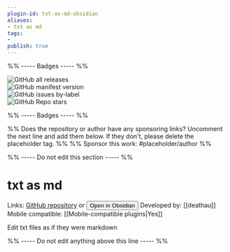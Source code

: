 ```yaml
---
plugin-id: txt-as-md-obsidian
aliases:
- txt as md
tags: 
- 
publish: true
---
```


%% ----- Badges ----- %%

![GitHub all releases](https://img.shields.io/github/downloads/deathau/txt-as-md-obsidian/total?color=573E7A&logo=github&style=for-the-badge)   
![GitHub manifest version](https://img.shields.io/github/manifest-json/v/deathau/txt-as-md-obsidian?color=573E7A&logo=github&style=for-the-badge)   
![GitHub issues by-label](https://img.shields.io/github/issues/deathau/txt-as-md-obsidian/help%20wanted?color=573E7A&logo=github&style=for-the-badge)   
![GitHub Repo stars](https://img.shields.io/github/stars/deathau/txt-as-md-obsidian?color=573E7A&logo=github&style=for-the-badge)

%% ----- Badges ----- %%

%% Does the repository or author have any sponsoring links? Uncomment the next line and add them below. If they don't, please delete the placeholder tag. %%
%% Sponsor this work: #placeholder/author %%

%% ----- Do not edit this section ----- %%

# txt as md

Links: [GitHub repository](https://github.com/deathau/txt-as-md-obsidian) or [<button id=HH>Open in Obsidian</button>](obsidian://goto-plugin?id=txt-as-md-obsidian)
Developed by: [[deathau]]
Mobile compatible: [[Mobile-compatible plugins|Yes]]

Edit txt files as if they were markdown

%% ----- Do not edit anything above this line ----- %% 
